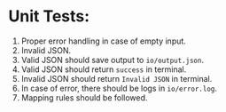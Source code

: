 # Unit Tests:

1. Proper error handling in case of empty input.
2. Invalid JSON.
3. Valid JSON should save output to `io/output.json`.
4. Valid JSON should return `success` in terminal.
5. Invalid JSON should return `Invalid JSON` in terminal.
6. In case of error, there should be logs in `io/error.log`.
7. Mapping rules should be followed.
